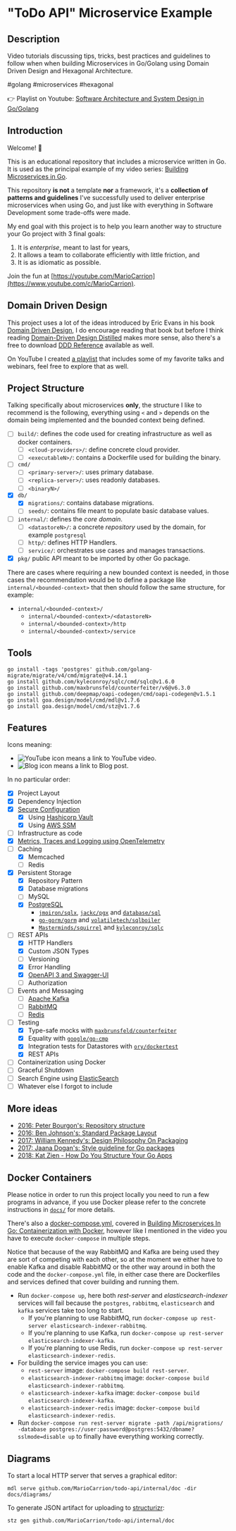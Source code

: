 # "ToDo API" Microservice Example

## Description

Video tutorials discussing tips, tricks, best practices and guidelines to follow when when building Microservices in Go/Golang using Domain Driven Design and Hexagonal Architecture.

#golang #microservices #hexagonal

👉 Playlist on Youtube: [Software Architecture and System Design in Go/Golang](https://www.youtube.com/playlist?list=PL7yAAGMOat_GCd12Lrv_evJ3Zhv1dl8B-)

## Introduction

Welcome! 👋

This is an educational repository that includes a microservice written in Go. It is used as the principal example of my video series: [Building Microservices in Go](https://www.youtube.com/playlist?list=PL7yAAGMOat_Fn8sAXIk0WyBfK_sT1pohu).

This repository **is not** a template **nor** a framework, it's a **collection of patterns and guidelines** I've successfully used to deliver enterprise microservices when using Go, and just like with everything in Software Development some trade-offs were made.

My end goal with this project is to help you learn another way to structure your Go project with 3 final goals:

1. It is _enterprise_, meant to last for years,
2. It allows a team to collaborate efficiently with little friction, and
3. It is as idiomatic as possible.

Join the fun at [https://youtube.com/MarioCarrion](https://www.youtube.com/c/MarioCarrion).

## Domain Driven Design

This project uses a lot of the ideas introduced by Eric Evans in his book [Domain Driven Design](https://www.domainlanguage.com/), I do encourage reading that book but before I think reading [Domain-Driven Design Distilled](https://smile.amazon.com/Domain-Driven-Design-Distilled-Vaughn-Vernon/dp/0134434420/) makes more sense, also there's a free to download [DDD Reference](https://www.domainlanguage.com/ddd/reference/) available as well.

On YouTube I created [a playlist](https://www.youtube.com/playlist?list=PL7yAAGMOat_GJqfTdM9PBdTRSH7jXs6mI) that includes some of my favorite talks and webinars, feel free to explore that as well.

## Project Structure

Talking specifically about microservices **only**, the structure I like to recommend is the following, everything using `<` and `>` depends on the domain being implemented and the bounded context being defined.

- [ ] `build/`: defines the code used for creating infrastructure as well as docker containers.
  - [ ] `<cloud-providers>/`: define concrete cloud provider.
  - [ ] `<executableN>/`: contains a Dockerfile used for building the binary.
- [ ] `cmd/`
  - [ ] `<primary-server>/`: uses primary database.
  - [ ] `<replica-server>/`: uses readonly databases.
  - [ ] `<binaryN>/`
- [x] `db/`
  - [x] `migrations/`: contains database migrations.
  - [ ] `seeds/`: contains file meant to populate basic database values.
- [ ] `internal/`: defines the _core domain_.
  - [ ] `<datastoreN>/`: a concrete _repository_ used by the domain, for example `postgresql`
  - [ ] `http/`: defines HTTP Handlers.
  - [ ] `service/`: orchestrates use cases and manages transactions.
- [x] `pkg/` public API meant to be imported by other Go package.

There are cases where requiring a new bounded context is needed, in those cases the recommendation would be to
define a package like `internal/<bounded-context>` that then should follow the same structure, for example:

- `internal/<bounded-context>/`
  - `internal/<bounded-context>/<datastoreN>`
  - `internal/<bounded-context>/http`
  - `internal/<bounded-context>/service`

## Tools

```
go install -tags 'postgres' github.com/golang-migrate/migrate/v4/cmd/migrate@v4.14.1
go install github.com/kyleconroy/sqlc/cmd/sqlc@v1.6.0
go install github.com/maxbrunsfeld/counterfeiter/v6@v6.3.0
go install github.com/deepmap/oapi-codegen/cmd/oapi-codegen@v1.5.1
go install goa.design/model/cmd/mdl@v1.7.6
go install goa.design/model/cmd/stz@v1.7.6
```

## Features

Icons meaning:

- ![YouTube icon](https://img.shields.io/badge/-YouTube-black?style=flat&logo=youtube&logoColor=red) means a link to YouTube video.
- ![Blog icon](https://img.shields.io/badge/-Blog-black?style=flat&logo=linktree&logoColor=white) means a link to Blog post.

In no particular order:

- [x] Project Layout
- [x] Dependency Injection
- [x] [Secure Configuration](docs/SECURE_CONFIGURATION.md)
  - [x] Using [Hashicorp Vault](https://www.hashicorp.com/products/vault)
  - [x] Using [AWS SSM](https://aws.amazon.com/systems-manager/features/#Parameter_Store)
- [ ] Infrastructure as code
- [x] [Metrics, Traces and Logging using OpenTelemetry](docs/METRICS_TRACES_LOGGING.md)
- [ ] Caching
  - [x] Memcached
  - [ ] Redis
- [x] Persistent Storage
  - [x] Repository Pattern
  - [x] Database migrations
  - [ ] MySQL
  - [x] [PostgreSQL](docs/PERSISTENT_STORAGE.md)
    - [`jmoiron/sqlx`](https://github.com/jmoiron/sqlx), [`jackc/pgx`](https://github.com/jackc/pgx) and [`database/sql`](https://pkg.go.dev/database/sql)
    - [`go-gorm/gorm`](https://github.com/go-gorm/gorm) and [`volatiletech/sqlboiler`](https://github.com/volatiletech/sqlboiler)
    - [`Masterminds/squirrel`](https://github.com/Masterminds/squirrel) and [`kyleconroy/sqlc`](https://github.com/kyleconroy/sqlc)
- [ ] REST APIs
  - [x] HTTP Handlers
  - [x] Custom JSON Types
  - [ ] Versioning
  - [x] Error Handling
  - [x] [OpenAPI 3 and Swagger-UI](docs/OPENAPI3_SWAGGER.md)
  - [ ] Authorization
- [ ] Events and Messaging
  - [ ] [Apache Kafka](https://kafka.apache.org/)
  - [ ] [RabbitMQ](https://www.rabbitmq.com/)
  - [ ] [Redis](https://redis.io/)
- [ ] Testing
  - [x] Type-safe mocks with [`maxbrunsfeld/counterfeiter`](https://github.com/maxbrunsfeld/counterfeiter)
  - [x] Equality with [`google/go-cmp`](https://github.com/google/go-cmp)
  - [x] Integration tests for Datastores with [`ory/dockertest`](https://github.com/ory/dockertest)
  - [x] REST APIs
- [ ] Containerization using Docker
- [ ] Graceful Shutdown
- [ ] Search Engine using [ElasticSearch](https://www.elastic.co/elasticsearch/)
- [ ] Whatever else I forgot to include

## More ideas

- [2016: Peter Bourgon&#39;s: Repository structure](https://peter.bourgon.org/go-best-practices-2016/#repository-structure)
- [2016: Ben Johnson&#39;s: Standard Package Layout](https://medium.com/@benbjohnson/standard-package-layout-7cdbc8391fc1)
- [2017: William Kennedy&#39;s: Design Philosophy On Packaging](https://www.ardanlabs.com/blog/2017/02/design-philosophy-on-packaging.html)
- [2017: Jaana Dogan&#39;s: Style guideline for Go packages](https://rakyll.org/style-packages/)
- [2018: Kat Zien - How Do You Structure Your Go Apps](https://www.youtube.com/watch?v=oL6JBUk6tj0)

## Docker Containers

Please notice in order to run this project locally you need to run a few programs in advance, if you use Docker please refer to the concrete instructions in [`docs/`](docs/) for more details.

There's also a [docker-compose.yml](docker-compose.yml), covered in [Building Microservices In Go: Containerization with Docker](https://youtu.be/u_ayzie9pAQ), however like I mentioned in the video you have to execute `docker-compose` in multiple steps.

Notice that because of the way RabbitMQ and Kafka are being used they are sort of competing with each other, so at the moment we either have to enable Kafka and disable RabbitMQ or the other way around in both the code and the `docker-compose.yml` file, in either case there are Dockerfiles and services defined that cover building and running them.

- Run `docker-compose up`, here both _rest-server_ and _elasticsearch-indexer_ services will fail because the `postgres`, `rabbitmq`, `elasticsearch` and `kafka` services take too long to start.
  - If you're planning to use RabbitMQ, run `docker-compose up rest-server elasticsearch-indexer-rabbitmq`.
  - If you're planning to use Kafka, run `docker-compose up rest-server elasticsearch-indexer-kafka`.
  - If you're planning to use Redis, run `docker-compose up rest-server elasticsearch-indexer-redis`.
- For building the service images you can use:
  - `rest-server` image: `docker-compose build rest-server`.
  - `elasticsearch-indexer-rabbitmq` image: `docker-compose build elasticsearch-indexer-rabbitmq`.
  - `elasticsearch-indexer-kafka` image: `docker-compose build elasticsearch-indexer-kafka`.
  - `elasticsearch-indexer-redis` image: `docker-compose build elasticsearch-indexer-redis`.
- Run `docker-compose run rest-server migrate -path /api/migrations/ -database postgres://user:password@postgres:5432/dbname?sslmode=disable up` to finally have everything working correctly.

## Diagrams

To start a local HTTP server that serves a graphical editor:

```
mdl serve github.com/MarioCarrion/todo-api/internal/doc -dir docs/diagrams/
```

To generate JSON artifact for uploading to [structurizr](https://structurizr.com/):

```
stz gen github.com/MarioCarrion/todo-api/internal/doc
```
